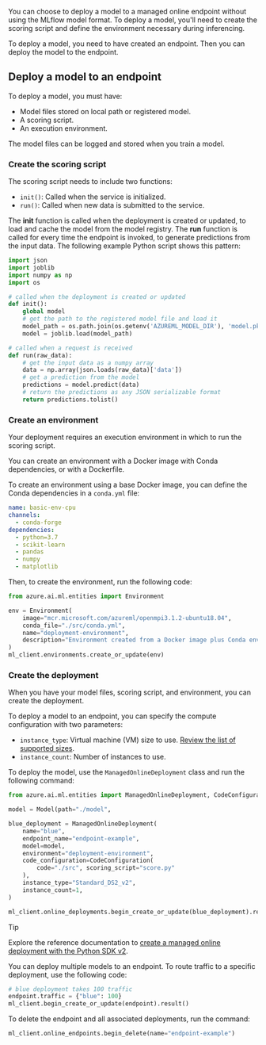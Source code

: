 

You can choose to deploy a model to a managed online endpoint without using the MLflow model format. To deploy a model, you'll need to create the scoring script and define the environment necessary during inferencing.

To deploy a model, you need to have created an endpoint. Then you can deploy the model to the endpoint.

## Deploy a model to an endpoint

To deploy a model, you must have:

- Model files stored on local path or registered model.
- A scoring script.
- An execution environment.

The model files can be logged and stored when you train a model.

### Create the scoring script

The scoring script needs to include two functions:

- `init()`: Called when the service is initialized.
- `run()`: Called when new data is submitted to the service.

The **init** function is called when the deployment is created or updated, to load and cache the model from the model registry. The **run** function is called for every time the endpoint is invoked, to generate predictions from the input data. The following example Python script shows this pattern:

```python
import json
import joblib
import numpy as np
import os

# called when the deployment is created or updated
def init():
    global model
    # get the path to the registered model file and load it
    model_path = os.path.join(os.getenv('AZUREML_MODEL_DIR'), 'model.pkl')
    model = joblib.load(model_path)

# called when a request is received
def run(raw_data):
    # get the input data as a numpy array
    data = np.array(json.loads(raw_data)['data'])
    # get a prediction from the model
    predictions = model.predict(data)
    # return the predictions as any JSON serializable format
    return predictions.tolist()
```

### Create an environment

Your deployment requires an execution environment in which to run the scoring script. 

You can create an environment with a Docker image with Conda dependencies, or with a Dockerfile.

To create an environment using a base Docker image, you can define the Conda dependencies in a `conda.yml` file:

```yml
name: basic-env-cpu
channels:
  - conda-forge
dependencies:
  - python=3.7
  - scikit-learn
  - pandas
  - numpy
  - matplotlib
```

Then, to create the environment, run the following code:

```python
from azure.ai.ml.entities import Environment

env = Environment(
    image="mcr.microsoft.com/azureml/openmpi3.1.2-ubuntu18.04",
    conda_file="./src/conda.yml",
    name="deployment-environment",
    description="Environment created from a Docker image plus Conda environment.",
)
ml_client.environments.create_or_update(env)
```

### Create the deployment

When you have your model files, scoring script, and environment, you can create the deployment.

To deploy a model to an endpoint, you can specify the compute configuration with two parameters:

- `instance_type`: Virtual machine (VM) size to use. [Review the list of supported sizes](/azure/machine-learning/reference-managed-online-endpoints-vm-sku-list?azure-portal=true).
- `instance_count`: Number of instances to use.

To deploy the model, use the `ManagedOnlineDeployment` class and run the following command:

```python
from azure.ai.ml.entities import ManagedOnlineDeployment, CodeConfiguration

model = Model(path="./model",

blue_deployment = ManagedOnlineDeployment(
    name="blue",
    endpoint_name="endpoint-example",
    model=model,
    environment="deployment-environment",
    code_configuration=CodeConfiguration(
        code="./src", scoring_script="score.py"
    ),
    instance_type="Standard_DS2_v2",
    instance_count=1,
)

ml_client.online_deployments.begin_create_or_update(blue_deployment).result()
```

> [!Tip]
> Explore the reference documentation to [create a managed online deployment with the Python SDK v2](/python/api/azure-ai-ml/azure.ai.ml.entities.managedonlinedeployment?azure-portal=true).

You can deploy multiple models to an endpoint. To route traffic to a specific deployment, use the following code:

```python
# blue deployment takes 100 traffic
endpoint.traffic = {"blue": 100}
ml_client.begin_create_or_update(endpoint).result()
```

To delete the endpoint and all associated deployments, run the command:

```python
ml_client.online_endpoints.begin_delete(name="endpoint-example")
```